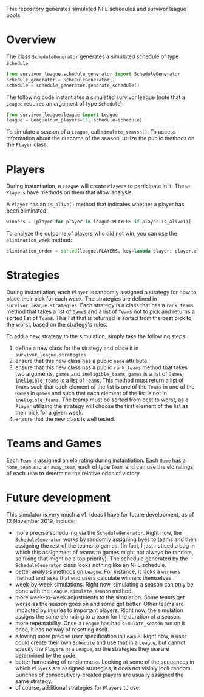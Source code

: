 This repository generates simulated NFL schedules and survivor league pools.  

# Overview

The class `ScheduleGenerator` generates a simulated schedule of type `Schedule`:
```python
from survivor_league.schedule_generator import ScheduleGenerator
schedule_generator = ScheduleGenerator()
schedule = schedule_generator.generate_schedule()
```

The following code instantiates a simulated survivor league (note that a `League` requires an argument of type `Schedule`):
```python
from survivor_league.league import League
league = League(num_players=15, schedule=schedule)
```

To simulate a season of a `League`, call `simulate_season()`.  To access information about the outcome of the season, utilize the public methods on the `Player` class. 

# Players
During instantiation, a `League` will create `Players` to participate in it.  These `Players` have methods on them that allow analysis.  

A `Player` has an `is_alive()` method that indicates whether a player has been eliminated. 
```python
winners = [player for player in league.PLAYERS if player.is_alive()]
```

To analyze the outcome of players who did not win, you can use the `elimination_week` method: 
```python
elimination_order = sorted(league.PLAYERS, key=lambda player: player.elimination_week())
```

# Strategies

During instantiation, each `Player` is randomly assigned a strategy for how to place their pick for each week.  The strategies are defined in `survivor_league.strategies`.  Each strategy is a class that has a `rank_teams` method that takes a list of `Game`s and a list of `Team`s not to pick and returns a sorted list of `Team`s.  This list that is returned is sorted from the best pick to the worst, based on the strategy's rules.  

To add a new strategy to the simulation, simply take the following steps:
1. define a new class for the strategy and place it in `survivor_league.strategies`.
1. ensure that this new class has a public `name` attribute. 
1. ensure that this new class has a public `rank_teams` method that takes two arguments, `games` and `ineligible_teams`. `games` is a list of `Game`s; `ineligible_teams` is a list of `Team`s.  This method must return a list of `Team`s such that each element of the list is one of the `Team`s in one of the `Game`s in `games` and such that each element of the list is not in `ineligible_teams`.  The teams must be sorted from best to worst, as a `Player` utilizing the strategy will choose the first element of the list as their pick for a given week. 
1. ensure that the new class is well tested. 

# Teams and Games

Each `Team` is assigned an elo rating during instantiation.  Each `Game` has a `home_team` and an `away_team`, each of type `Team`, and can use the elo ratings of each `Team` to determine the relative odds of victory. 

# Future development

This simulator is very much a v1.  Ideas I have for future development, as of 12 November 2019, include: 
- more precise scheduling via the `ScheduleGenerator`.  Right now, the `ScheduleGenerator` works by randomly assigning byes to teams and then assigning the rest of the teams to games.  (In fact, I just noticed a bug in which this assignment of teams to games might not always be random, so fixing that might be a top priority). The schedule generated by the `ScheduleGenerator` class looks nothing like an NFL schedule. 
- better analysis methods on `League`.  For instance, it lacks a `winners` method and asks that end users calculate winners themselves. 
- week-by-week simulations.  Right now, simulating a season can only be done with the `League.simulate_season` method. 
- more week-to-week adjustments to the simulation.  Some teams get worse as the season goes on and some get better.  Other teams are impacted by injuries to important players.  Right now, the simulation assigns the same elo rating to a team for the duration of a season. 
- more repeatability.  Once a `League` has had `simulate_season` run on it once, it has no way of resetting itself. 
- allowing more precise user specification in `League`. Right now, a user could create their own `Schedule` and use that in a `League`, but cannot specify the `Player`s in a `League`, so the strategies they use are determined by the code. 
- better harnessing of randomness.  Looking at some of the sequences in which `Player`s are assigned strategies, it does not visibly look random.  Bunches of consecutively-created players are usually assigned the same strategy.
- of course, additional strategies for `Player`s to use. 
